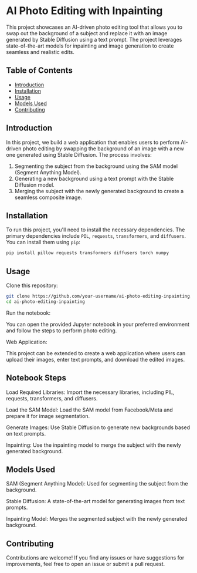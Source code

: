 # AI Photo Editing with Inpainting

This project showcases an AI-driven photo editing tool that allows you to swap out the background of a subject and replace it with an image generated by Stable Diffusion using a text prompt. The project leverages state-of-the-art models for inpainting and image generation to create seamless and realistic edits.

## Table of Contents

- [Introduction](#introduction)
- [Installation](#installation)
- [Usage](#usage)
- [Models Used](#models-used)
- [Contributing](#contributing)

## Introduction

In this project, we build a web application that enables users to perform AI-driven photo editing by swapping the background of an image with a new one generated using Stable Diffusion. The process involves:

1. Segmenting the subject from the background using the SAM model (Segment Anything Model).
2. Generating a new background using a text prompt with the Stable Diffusion model.
3. Merging the subject with the newly generated background to create a seamless composite image.


## Installation

To run this project, you'll need to install the necessary dependencies. The primary dependencies include `PIL`, `requests`, `transformers`, and `diffusers`. You can install them using `pip`:

```bash
pip install pillow requests transformers diffusers torch numpy
```

## Usage
Clone this repository:

```bash
git clone https://github.com/your-username/ai-photo-editing-inpainting.git
cd ai-photo-editing-inpainting
```

Run the notebook:

You can open the provided Jupyter notebook in your preferred environment and follow the steps to perform photo editing.

Web Application:

This project can be extended to create a web application where users can upload their images, enter text prompts, and download the edited images.

## Notebook Steps
Load Required Libraries: Import the necessary libraries, including PIL, requests, transformers, and diffusers.

Load the SAM Model: Load the SAM model from Facebook/Meta and prepare it for image segmentation.

Generate Images: Use Stable Diffusion to generate new backgrounds based on text prompts.

Inpainting: Use the inpainting model to merge the subject with the newly generated background.

## Models Used

SAM (Segment Anything Model): Used for segmenting the subject from the background.

Stable Diffusion: A state-of-the-art model for generating images from text prompts.

Inpainting Model: Merges the segmented subject with the newly generated background.


## Contributing

Contributions are welcome! If you find any issues or have suggestions for improvements, feel free to open an issue or submit a pull request.
